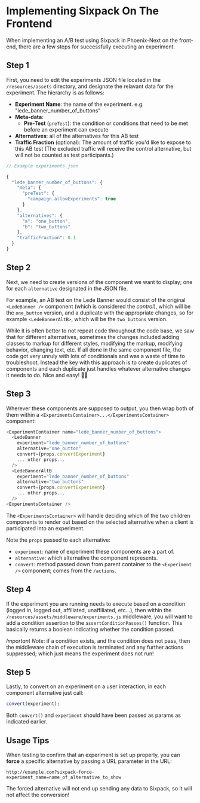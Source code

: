 # Implementing Sixpack On The Frontend

When implementing an A/B test using Sixpack in Phoenix-Next on the front-end, there are a few steps for successfully executing an experiment.

## Step 1

First, you need to edit the experiments JSON file located in the `/resources/assets` directory, and designate the relavant data for the experiment.
The hierarchy is as follows:

* **Experiment Name**: the name of the experiment. e.g. "lede_banner_number_of_buttons"
* **Meta-data**:
  * **Pre-Test** (`preTest`): the condition or conditions that need to be met before an experiment can execute
* **Alternatives**: all of the alternatives for this AB test
* **Traffic Fraction** (optional): The amount of traffic you'd like to expose to this AB test (The excluded traffic will receive the control alternative, but will not be counted as test participants.)

```javascript
// Example experiments.json

{
  "lede_banner_number_of_buttons": {
    "meta": {
      "preTest": {
        "campaign.allowExperiments": true
      }
    },
    "alternatives": {
      "a": "one_button",
      "b": "two_buttons"
    },
    "trafficFraction": 0.1
  }
}
```

## Step 2

Next, we need to create versions of the component we want to display; one for each `alternative` designated in the JSON file.

For example, an AB test on the Lede Banner would consist of the original `<LedeBanner />` component (which is considered the _control_), which will be the `one_button` version, and a duplicate with the appropriate changes, so for example `<LedeBannerAltB>`, which will be the `two_buttons` version.

While it is often better to not repeat code throughout the code base, we saw that for different alternatives, sometimes the changes included adding classes to markup for different styles, modifying the markup, modifying behavior, changing text, etc. If all done in the same component file, the code got very unruly with lots of conditionals and was a waste of time to troubleshoot. Instead the key with this approach is to create duplicates of components and each duplicate just handles whatever alternative changes it needs to do. Nice and easy! 👌🏼

## Step 3

Wherever these components are supposed to output, you then wrap both of them within a `<ExperimentsContainer>...</ExperimentsContainer>` component:

```javascript
<ExperimentContainer name="lede_banner_number_of_buttons">
  <LedeBanner
    experiment="lede_banner_number_of_buttons"
    alternative="one_button"
    convert={props.convertExperiment}
    ... other props...
  />
  <LedeBannerAltB
    experiment="lede_banner_number_of_buttons"
    alternative="two_buttons"
    convert={props.convertExperiment}
    ... other props...
  />
<ExperimentsContainer />
```

The `<ExperimentsContainer>` will handle deciding which of the two children components to render out based on the selected alternative when a client is participated into an experiment.

Note the `props` passed to each alternative:

* `experiment`: name of experiment these components are a part of.
* `alternative`: which alternative the component represents.
* `convert`: method passed down from parent container to the `<Experiment />` component; comes from the `/actions`.

## Step 4

If the experiment you are running needs to execute based on a condition (logged in, logged out, affiliated, unaffiliated, etc...), then within the `/resources/assets/middleware/experiments.js` middleware, you will want to add a condition assertion to the `assertConditionPasses()` function. This basically returns a boolean indicating whether the condition passed.

_Important Note_: if a condition exists, and the condition does not pass, then the middleware chain of execution is terminated and any further actions suppressed; which just means the experiment does not run!

## Step 5

Lastly, to convert on an experiment on a user interaction, in each component alternative just call:

```javascript
convert(experiment);
```

Both `convert()` and `experiment` should have been passed as params as indicated earlier.

## Usage Tips

When testing to confirm that an experiment is set up properly, you can **force** a specific alternative by passing a URL parameter in the URL:

```
http://example.com?sixpack-force-experiment_name=name_of_alternative_to_show
```

The forced alternative will not end up sending any data to Sixpack, so it will not affect the conversion!
